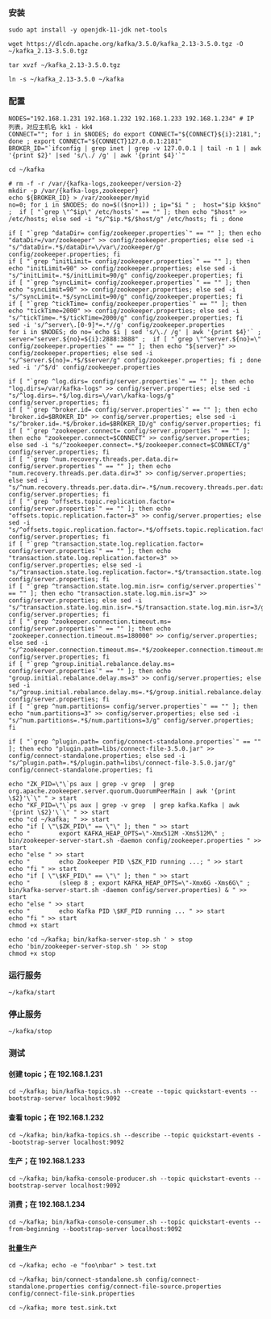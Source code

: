  
### 安装

	sudo apt install -y openjdk-11-jdk net-tools

	wget https://dlcdn.apache.org/kafka/3.5.0/kafka_2.13-3.5.0.tgz -O ~/kafka_2.13-3.5.0.tgz

	tar xvzf ~/kafka_2.13-3.5.0.tgz

	ln -s ~/kafka_2.13-3.5.0 ~/kafka


### 配置 

	NODES="192.168.1.231 192.168.1.232 192.168.1.233 192.168.1.234" # IP 列表，对应主机名 kk1 - kk4
	CONNECT=""; for i in $NODES; do export CONNECT="${CONNECT}${i}:2181,";  done ; export CONNECT="${CONNECT}127.0.0.1:2181"	
	BROKER_ID="`ifconfig | grep inet | grep -v 127.0.0.1 | tail -n 1 | awk '{print $2}' |sed 's/\./ /g' | awk '{print $4}'`"

	cd ~/kafka

	# rm -f -r /var/{kafka-logs,zookeeper/version-2}
	mkdir -p /var/{kafka-logs,zookeeper}
	echo ${BROKER_ID} > /var/zookeeper/myid
	no=0; for i in $NODES; do no=$(($no+1)) ; ip="$i " ;  host="$ip kk$no" ;  if [ "`grep \"^$ip\" /etc/hosts`" == "" ]; then echo "$host" >> /etc/hosts; else sed -i "s/^$ip.*$/$host/g" /etc/hosts; fi ; done

	if [ "`grep ^dataDir= config/zookeeper.properties`" == "" ]; then echo "dataDir=/var/zookeeper" >> config/zookeeper.properties; else sed -i "s/^dataDir=.*$/dataDir=\/var\/zookeeper/g" config/zookeeper.properties; fi
	if [ "`grep ^initLimit= config/zookeeper.properties`" == "" ]; then echo "initLimit=90" >> config/zookeeper.properties; else sed -i "s/^initLimit=.*$/initLimit=90/g" config/zookeeper.properties; fi
	if [ "`grep ^syncLimit= config/zookeeper.properties`" == "" ]; then echo "syncLimit=90" >> config/zookeeper.properties; else sed -i "s/^syncLimit=.*$/syncLimit=90/g" config/zookeeper.properties; fi
	if [ "`grep ^tickTime= config/zookeeper.properties`" == "" ]; then echo "tickTime=2000" >> config/zookeeper.properties; else sed -i "s/^tickTime=.*$/tickTime=2000/g" config/zookeeper.properties; fi
	sed -i 's/^server\.[0-9]*=.*//g' config/zookeeper.properties
	for i in $NODES; do no=`echo $i | sed 's/\./ /g' | awk '{print $4}'` ; server="server.${no}=${i}:2888:3888" ;  if [ "`grep \"^server.${no}=\" config/zookeeper.properties`" == "" ]; then echo "${server}" >> config/zookeeper.properties; else sed -i "s/^server.${no}=.*$/$server/g" config/zookeeper.properties; fi ; done
	sed -i '/^$/d' config/zookeeper.properties

	if [ "`grep ^log.dirs= config/server.properties`" == "" ]; then echo "log.dirs=/var/kafka-logs" >> config/server.properties; else sed -i "s/^log.dirs=.*$/log.dirs=\/var\/kafka-logs/g" config/server.properties; fi
	if [ "`grep ^broker.id= config/server.properties`" == "" ]; then echo "broker.id=$BROKER_ID" >> config/server.properties; else sed -i "s/^broker.id=.*$/broker.id=$BROKER_ID/g" config/server.properties; fi
	if [ "`grep ^zookeeper.connect= config/server.properties`" == "" ]; then echo "zookeeper.connect=$CONNECT" >> config/server.properties; else sed -i "s/^zookeeper.connect=.*$/zookeeper.connect=$CONNECT/g" config/server.properties; fi
	if [ "`grep ^num.recovery.threads.per.data.dir= config/server.properties`" == "" ]; then echo "num.recovery.threads.per.data.dir=3" >> config/server.properties; else sed -i "s/^num.recovery.threads.per.data.dir=.*$/num.recovery.threads.per.data.dir=3/g" config/server.properties; fi
	if [ "`grep ^offsets.topic.replication.factor= config/server.properties`" == "" ]; then echo "offsets.topic.replication.factor=3" >> config/server.properties; else sed -i "s/^offsets.topic.replication.factor=.*$/offsets.topic.replication.factor=3/g" config/server.properties; fi
	if [ "`grep ^transaction.state.log.replication.factor= config/server.properties`" == "" ]; then echo "transaction.state.log.replication.factor=3" >> config/server.properties; else sed -i "s/^transaction.state.log.replication.factor=.*$/transaction.state.log.replication.factor=3/g" config/server.properties; fi
	if [ "`grep ^transaction.state.log.min.isr= config/server.properties`" == "" ]; then echo "transaction.state.log.min.isr=3" >> config/server.properties; else sed -i "s/^transaction.state.log.min.isr=.*$/transaction.state.log.min.isr=3/g" config/server.properties; fi
	if [ "`grep ^zookeeper.connection.timeout.ms= config/server.properties`" == "" ]; then echo "zookeeper.connection.timeout.ms=180000" >> config/server.properties; else sed -i "s/^zookeeper.connection.timeout.ms=.*$/zookeeper.connection.timeout.ms=180000/g" config/server.properties; fi
	if [ "`grep ^group.initial.rebalance.delay.ms= config/server.properties`" == "" ]; then echo "group.initial.rebalance.delay.ms=3" >> config/server.properties; else sed -i "s/^group.initial.rebalance.delay.ms=.*$/group.initial.rebalance.delay.ms=3/g" config/server.properties; fi
	if [ "`grep ^num.partitions= config/server.properties`" == "" ]; then echo "num.partitions=3" >> config/server.properties; else sed -i "s/^num.partitions=.*$/num.partitions=3/g" config/server.properties; fi

	if [ "`grep ^plugin.path= config/connect-standalone.properties`" == "" ]; then echo "plugin.path=libs/connect-file-3.5.0.jar" >> config/connect-standalone.properties; else sed -i "s/^plugin.path=.*$/plugin.path=libs\/connect-file-3.5.0.jar/g" config/connect-standalone.properties; fi

	echo "ZK_PID=\"\`ps aux | grep -v grep  | grep org.apache.zookeeper.server.quorum.QuorumPeerMain | awk '{print \$2}'\`\" " > start
	echo "KF_PID=\"\`ps aux | grep -v grep  | grep kafka.Kafka | awk '{print \$2}'\`\" " >> start
	echo "cd ~/kafka; " >> start
	echo "if [ \"\$ZK_PID\" == \"\" ]; then " >> start
	echo "        export KAFKA_HEAP_OPTS=\"-Xmx512M -Xms512M\" ; bin/zookeeper-server-start.sh -daemon config/zookeeper.properties " >> start
	echo "else " >> start
	echo "        echo Zookeeper PID \$ZK_PID running ...; " >> start
	echo "fi " >> start
	echo "if [ \"\$KF_PID\" == \"\" ]; then " >> start
	echo "        (sleep 8 ; export KAFKA_HEAP_OPTS=\"-Xmx6G -Xms6G\" ; bin/kafka-server-start.sh -daemon config/server.properties) & " >> start
	echo "else " >> start
	echo "        echo Kafka PID \$KF_PID running ... " >> start
	echo "fi " >> start
	chmod +x start

	echo 'cd ~/kafka; bin/kafka-server-stop.sh ' > stop
	echo 'bin/zookeeper-server-stop.sh ' >> stop
	chmod +x stop


### 运行服务

	~/kafka/start


### 停止服务

	~/kafka/stop


### 测试

#### 创建 topic；在 192.168.1.231

	cd ~/kafka; bin/kafka-topics.sh --create --topic quickstart-events --bootstrap-server localhost:9092

#### 查看 topic；在 192.168.1.232

	cd ~/kafka; bin/kafka-topics.sh --describe --topic quickstart-events --bootstrap-server localhost:9092

#### 生产；在 192.168.1.233

	cd ~/kafka; bin/kafka-console-producer.sh --topic quickstart-events --bootstrap-server localhost:9092

#### 消费；在 192.168.1.234

	cd ~/kafka; bin/kafka-console-consumer.sh --topic quickstart-events --from-beginning --bootstrap-server localhost:9092

#### 批量生产

	cd ~/kafka; echo -e "foo\nbar" > test.txt

	cd ~/kafka; bin/connect-standalone.sh config/connect-standalone.properties config/connect-file-source.properties config/connect-file-sink.properties

	cd ~/kafka; more test.sink.txt

